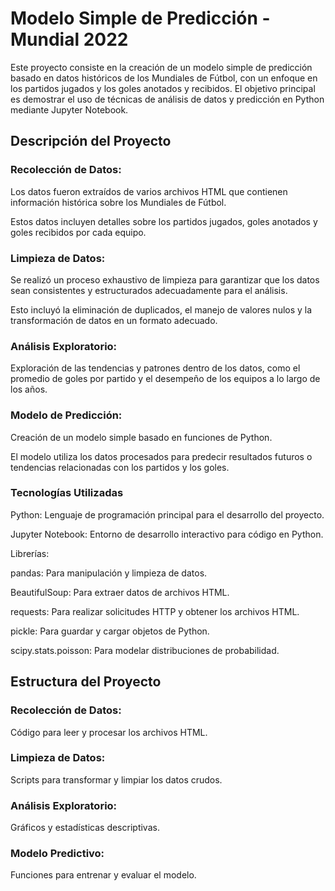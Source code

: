 # Modelo Simple de Predicción - Mundial 2022

Este proyecto consiste en la creación de un modelo simple de predicción basado en datos históricos de los Mundiales de Fútbol, con un enfoque en los partidos jugados y los goles anotados y recibidos. El objetivo principal es demostrar el uso de técnicas de análisis de datos y predicción en Python mediante Jupyter Notebook.

## Descripción del Proyecto

### Recolección de Datos:

Los datos fueron extraídos de varios archivos HTML que contienen información histórica sobre los Mundiales de Fútbol.

Estos datos incluyen detalles sobre los partidos jugados, goles anotados y goles recibidos por cada equipo.

### Limpieza de Datos:

Se realizó un proceso exhaustivo de limpieza para garantizar que los datos sean consistentes y estructurados adecuadamente para el análisis.

Esto incluyó la eliminación de duplicados, el manejo de valores nulos y la transformación de datos en un formato adecuado.

### Análisis Exploratorio:

Exploración de las tendencias y patrones dentro de los datos, como el promedio de goles por partido y el desempeño de los equipos a lo largo de los años.

### Modelo de Predicción:

Creación de un modelo simple basado en funciones de Python.

El modelo utiliza los datos procesados para predecir resultados futuros o tendencias relacionadas con los partidos y los goles.

### Tecnologías Utilizadas

Python: Lenguaje de programación principal para el desarrollo del proyecto.

Jupyter Notebook: Entorno de desarrollo interactivo para código en Python.

Librerías:

pandas: Para manipulación y limpieza de datos.

BeautifulSoup: Para extraer datos de archivos HTML.

requests: Para realizar solicitudes HTTP y obtener los archivos HTML.

pickle: Para guardar y cargar objetos de Python.

scipy.stats.poisson: Para modelar distribuciones de probabilidad.

## Estructura del Proyecto

### Recolección de Datos:

Código para leer y procesar los archivos HTML.

### Limpieza de Datos:

Scripts para transformar y limpiar los datos crudos.

### Análisis Exploratorio:

Gráficos y estadísticas descriptivas.

### Modelo Predictivo:

Funciones para entrenar y evaluar el modelo.
